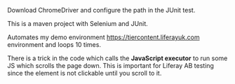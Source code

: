Download ChromeDriver and configure the path in the JUnit test.

This is a maven project with Selenium and JUnit.

Automates my demo environment https://tiercontent.liferayuk.com environment and loops 10 times.

There is a trick in the code which calls the **JavaScript executor** to run some JS which scrolls the page down. This is important for Liferay AB testing since the element is not clickable until you scroll to it.

